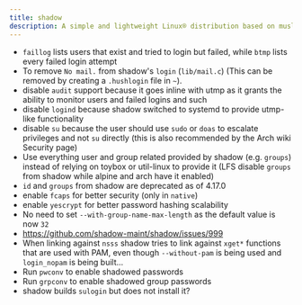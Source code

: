 ```yaml
---
title: shadow
description: A simple and lightweight Linux® distribution based on musl libc and toybox
---
```


- `faillog` lists users that exist and tried to login but failed, while `btmp` lists every failed login attempt
- To remove `No mail.` from shadow's `login` (`lib/mail.c`) (This can be removed by creating a `.hushlogin` file in `~`).
- disable `audit` support because it goes inline with utmp as it grants the ability to monitor users and failed logins and such
- disable `logind` because shadow switched to systemd to provide utmp-like functionality
- disable `su` because the user should use `sudo` or `doas` to escalate privileges and not `su` directly (this is also recommended by the Arch wiki Security page)
- Use everything user and group related provided by shadow (e.g. `groups`) instead of relying on toybox or util-linux to provide it (LFS disable `groups` from shadow while alpine and arch have it enabled)
- `id` and `groups` from shadow are deprecated as of 4.17.0
- enable `fcaps` for better security (only in `native`)
- enable `yescrypt` for better password hashing scalability
- No need to set `--with-group-name-max-length` as the default value is now `32`
- https://github.com/shadow-maint/shadow/issues/999
- When linking against `nsss` shadow tries to link against `xget*` functions that are used with PAM, even though `--without-pam` is being used and `login_nopam` is being built...
- Run `pwconv` to enable shadowed passwords
- Run `grpconv` to enable shadowed group passwords
- shadow builds `sulogin` but does not install it?
